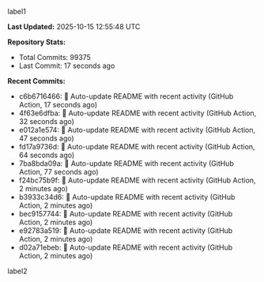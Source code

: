 
label1 
<!-- ACTIVITY_START -->
**Last Updated:** 2025-10-15 12:55:48 UTC

**Repository Stats:**
- Total Commits: 99375
- Last Commit: 17 seconds ago

**Recent Commits:**
- c6b6716466: 🤖 Auto-update README with recent activity (GitHub Action, 17 seconds ago)
- 4f63e6dfba: 🤖 Auto-update README with recent activity (GitHub Action, 32 seconds ago)
- e012a1e574: 🤖 Auto-update README with recent activity (GitHub Action, 47 seconds ago)
- fd17a9736d: 🤖 Auto-update README with recent activity (GitHub Action, 64 seconds ago)
- 7ba8bda09a: 🤖 Auto-update README with recent activity (GitHub Action, 77 seconds ago)
- f24bc75b9f: 🤖 Auto-update README with recent activity (GitHub Action, 2 minutes ago)
- b3933c34d6: 🤖 Auto-update README with recent activity (GitHub Action, 2 minutes ago)
- bec9157744: 🤖 Auto-update README with recent activity (GitHub Action, 2 minutes ago)
- e92783a519: 🤖 Auto-update README with recent activity (GitHub Action, 2 minutes ago)
- d02a71ebeb: 🤖 Auto-update README with recent activity (GitHub Action, 2 minutes ago)
<!-- ACTIVITY_END -->

label2
